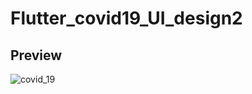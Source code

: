 # Flutter_covid19_UI_design2

## Preview

![covid_19](https://user-images.githubusercontent.com/38382273/115598960-aa196900-a2e3-11eb-81a8-27da1605e2fa.png)
